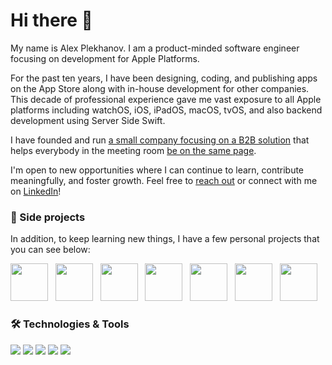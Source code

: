 # Hi there 👋

My name is Alex Plekhanov. I am a product-minded software engineer focusing on development for Apple Platforms. 

For the past ten years, I have been designing, coding, and publishing apps on the App Store along with in-house development for other companies. This decade of professional experience gave me vast exposure to all Apple platforms including watchOS, iOS, iPadOS, macOS, tvOS, and also backend development using Server Side Swift.

I have founded and run [a small company focusing on a B2B solution](https://rapport.tech) that helps everybody in the meeting room [be on the same page](https://pitch.com/public/5ea447ba-9785-4947-8f5d-5d6b59c6c691).

I'm open to new opportunities where I can continue to learn, contribute meaningfully, and foster growth. Feel free to [reach out](mailto:mail@aplekhanov.com) or connect with me on [LinkedIn](https://www.linkedin.com/in/aplekhanov/)!

### 📱 Side projects
In addition, to keep learning new things, I have a few personal projects that you can see below:

<a href="https://apps.apple.com/app/id1560567910"><img src="https://aplekhanov.github.io/ringmaker-app/assets/icon.png" width=60></a>
&nbsp;
<a href="https://apps.apple.com/app/id1662361696"><img src="https://aplekhanov.github.io/iconmaker-app/assets/icon.png" width=60></a>
&nbsp;
<a href="https://apps.apple.com/app/id1561718371"><img src="https://aplekhanov.github.io/wallpapermaker-app/assets/icon.png" width=60></a>
&nbsp;
<a href="https://apps.apple.com/app/id1553737228"><img src="https://aplekhanov.github.io/widgetmaker-app/assets/icon.png" width=60></a>
&nbsp;
<a href="https://apps.apple.com/app/id928863156"><img src="https://aplekhanov.github.io/nappy-pin-app/assets/icon.png" width=60></a>
&nbsp;
<a href="https://apps.apple.com/app/id1575249153"><img src="https://aplekhanov.github.io/vitaminwater-app/assets/icon.png" width=60></a>
&nbsp;
<a href="https://apps.apple.com/app/id6446344230"><img src="https://aplekhanov.github.io/mygpt-app/assets/icon.png" width=60></a>
&nbsp;

### 🛠️ Technologies & Tools
![](https://img.shields.io/badge/OS-iOS-informational?style=flat&logo=apple&logoColor=white&color=blue)
![](https://img.shields.io/badge/Editor-Xcode-informational?style=flat&logo=xcode&logoColor=white&color=blue)
![](https://img.shields.io/badge/Code-Swift-informational?style=flat&logo=swift&logoColor=white&color=blue)
![](https://img.shields.io/badge/Tools-GitHub-informational?style=flat&logo=github&logoColor=white&color=blue)
![](https://img.shields.io/badge/Interest-AppStore-informational?style=flat&logo=appstore&logoColor=white&color=blue)
